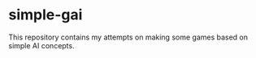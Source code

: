 # simple-gai
This repository contains my attempts on making some games based on simple AI concepts.
